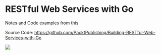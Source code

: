 # RESTful Web Services with Go

Notes and Code examples from this 

Source Code: https://github.com/PacktPublishing/Building-RESTful-Web-Services-with-Go

<a href="https://learning.oreilly.com/library/view/building-restful-web/9781788294287/"><img src="https://learning.oreilly.com/library/view/building-restful-web/9781788294287/assets/a345d858-da3a-4c2d-991a-499becc97604.png" /></a>